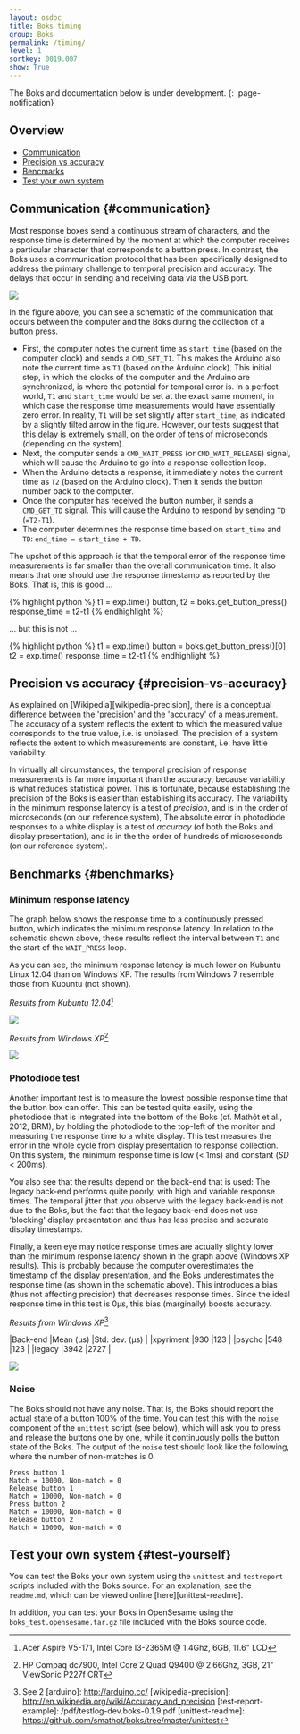```yaml
---
layout: osdoc
title: Boks timing
group: Boks
permalink: /timing/
level: 1
sortkey: 0019.007
show: True
---
```


The Boks and documentation below is under development.
{: .page-notification}

Overview
--------

- [Communication](#communication)
- [Precision vs accuracy](#precision-vs-accuracy)
- [Bencmarks](#benchmarks)
- [Test your own system](#test-yourself)

Communication {#communication}
-------------

Most response boxes send a continuous stream of characters, and the response time is determined by the moment at which the computer receives a particular character that corresponds to a button press. In contrast, the Boks uses a communication protocol that has been specifically designed to address the primary challenge to temporal precision and accuracy: The delays that occur in sending and receiving data via the USB port.

![](/img/fig/fig19.7.1.png)

In the figure above, you can see a schematic of the communication that occurs between the computer and the Boks during the collection of a button press.

- First, the computer notes the current time as `start_time` (based on the computer clock) and sends a `CMD_SET_T1`. This makes the Arduino also note the current time as `T1` (based on the Arduino clock). This initial step, in which the clocks of the computer and the Arduino are synchronized, is where the potential for temporal error is. In a perfect world, `T1` and `start_time` would be set at the exact same moment, in which case the response time measurements would have essentially zero error. In reality, `T1` will be set slightly after `start_time`, as indicated by a slightly tilted arrow in the figure. However, our tests suggest that this delay is extremely small, on the order of tens of microseconds (depending on the system).
- Next, the computer sends a `CMD_WAIT_PRESS` (or `CMD_WAIT_RELEASE`) signal, which will cause the Arduino to go into a response collection loop.
- When the Arduino detects a response, it immediately notes the current time as `T2` (based on the Arduino clock). Then it sends the button number back to the computer.
- Once the computer has received the button number, it sends a `CMD_GET_TD` signal. This will cause the Arduino to respond by sending `TD` (`=T2-T1`).
- The computer determines the response time based on `start_time` and `TD`: `end_time = start_time + TD`.

The upshot of this approach is that the temporal error of the response time measurements is far smaller than the overall communication time. It also means that one should use the response timestamp as reported by the Boks. That is, this is good ...

{% highlight python %}
t1 = exp.time()
button, t2 = boks.get_button_press()
response_time = t2-t1
{% endhighlight %}

... but this is not ...

{% highlight python %}
t1 = exp.time()
button = boks.get_button_press()[0]
t2 = exp.time()
response_time = t2-t1
{% endhighlight %}

Precision vs accuracy {#precision-vs-accuracy}
---------------------

As explained on [Wikipedia][wikipedia-precision], there is a conceptual difference between the 'precision' and the 'accuracy' of a measurement. The accuracy of a system reflects the extent to which the measured value corresponds to the true value, i.e. is unbiased. The precision of a system reflects the extent to which measurements are constant, i.e. have little variability.

In virtually all circumstances, the temporal precision of response measurements is far more important than the accuracy, because variability is what reduces statistical power. This is fortunate, because establishing the precision of the Boks is easier than establishing its accuracy. The variability in the minimum response latency is a test of *precision*, and is in the order of microseconds (on our reference system), The absolute error in photodiode responses to a white display is a test of *accuracy* (of both the Boks and display presentation), and is in the the order of hundreds of microseconds (on our reference system).

Benchmarks {#benchmarks}
----------

### Minimum response latency

The graph below shows the response time to a continuously pressed button, which indicates the minimum response latency. In relation to the schematic shown above, these results reflect the interval between `T1` and the start of the `WAIT_PRESS` loop.

As you can see, the minimum response latency is much lower on Kubuntu Linux 12.04 than on Windows XP. The results from Windows 7 resemble those from Kubuntu (not shown).

*Results from Kubuntu 12.04*[^system-1]

![](/img/fig/fig19.7.2.png)

*Results from Windows XP*[^system-2]

![](/img/fig/fig19.7.3.png)

### Photodiode test

Another important test is to measure the lowest possible response time that the button box can offer. This can be tested quite easily, using the photodiode that is integrated into the bottom of the Boks (cf. Mathôt et al., 2012, BRM), by holding the photodiode to the top-left of the monitor and measuring the response time to a white display. This test measures the error in the whole cycle from display presentation to response collection. On this system, the minimum response time is low (< 1ms) and constant (*SD* < 200ms). 

You also see that the results depend on the back-end that is used: The legacy back-end performs quite poorly, with high and variable response times. The temporal jitter that you observe with the legacy back-end is not due to the Boks, but the fact that the legacy back-end does not use 'blocking' display presentation and thus has less precise and accurate display timestamps.

Finally, a keen eye may notice response times are actually slightly lower than the minimum response latency shown in the graph above (Windows XP results). This is probably because the computer overestimates the timestamp of the display presentation, and the Boks underestimates the response time (as shown in the schematic above). This introduces a bias (thus not affecting precision) that decreases response times. Since the ideal response time in this test is 0µs, this bias (marginally) boosts accuracy.

*Results from Windows XP*[^system-3]

|Back-end	|Mean (µs)	|Std. dev. (µs)	|
|xpyriment	|930 		|123			|
|psycho		|548 		|123			|
|legacy		|3942		|2727			|

![](/img/fig/fig19.7.4.png)

### Noise

The Boks should not have any noise. That is, the Boks should report the actual state of a button 100% of the time. You can test this with the `noise` component of the `unittest` script (see below), which will ask you to press and release the buttons one by one, while it continuously polls the button state of the Boks. The output of the `noise` test should look like the following, where the number of non-matches is 0.

	Press button 1
	Match = 10000, Non-match = 0
	Release button 1
	Match = 10000, Non-match = 0
	Press button 2
	Match = 10000, Non-match = 0
	Release button 2
	Match = 10000, Non-match = 0

Test your own system {#test-yourself}
--------------------

You can test the Boks your own system using the `unittest` and `testreport` scripts included with the Boks source. For an explanation, see the `readme.md`, which can be viewed online [here][unittest-readme].
		
In addition, you can test your Boks in OpenSesame using the `boks_test.opensesame.tar.gz` file included with the Boks source code.

[^system-1]: Acer Aspire V5-171, Intel Core I3-2365M @ 1.4Ghz, 6GB, 11.6" LCD
[^system-2]: HP Compaq dc7900, Intel Core 2 Quad Q9400 @ 2.66Ghz, 3GB, 21" ViewSonic P227f CRT
[^system-3]: See 2
[arduino]: http://arduino.cc/
[wikipedia-precision]: http://en.wikipedia.org/wiki/Accuracy_and_precision
[test-report-example]: /pdf/testlog-dev.boks-0.1.9.pdf
[unittest-readme]: https://github.com/smathot/boks/tree/master/unittest